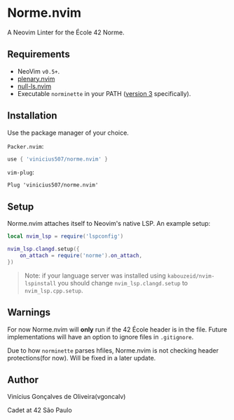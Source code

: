 # Norme.nvim

A Neovim Linter for the École 42 Norme.

Requirements
---

- NeoVim `v0.5+`.
- [plenary.nvim](https://github.com/nvim-lua/plenary.nvim)
- [null-ls.nvim](https://github.com/jose-elias-alvarez/null-ls.nvim)
- Executable `norminette` in your PATH ([version 3](https://github.com/42School/norminette) specifically).

Installation
---

Use the package manager of your choice.

`Packer.nvim`:

```lua
use { 'vinicius507/norme.nvim' }
```

`vim-plug`:

```vim
Plug 'vinicius507/norme.nvim'
```

Setup
---

Norme.nvim attaches itself to Neovim's native LSP. An example setup:

```lua
local nvim_lsp = require('lspconfig')

nvim_lsp.clangd.setup({
	on_attach = require('norme').on_attach,
})
```

> Note: if your language server was installed using `kabouzeid/nvim-lspinstall`
> you should change `nvim_lsp.clangd.setup` to `nvim_lsp.cpp.setup`.

Warnings
---

For now Norme.nvim will **only** run if the 42 École header is in the file.
Future implementations will have an option to ignore files in `.gitignore`.

Due to how `norminette` parses hfiles, Norme.nvim is not checking header
protections(for now). Will be fixed in a later update.

Author
---

Vinícius Gonçalves de Oliveira(vgoncalv)

Cadet at 42 São Paulo
